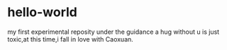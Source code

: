 # hello-world
my first experimental reposity under the guidance
a hug without u is just toxic,at this time,i fall in love with Caoxuan.
